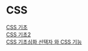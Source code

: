 ﻿# CSS
[CSS 기초](https://github.com/joung1010/basic_CSS/blob/4c4f26086c4aa0097f487ca95ab11bca82322398/public/BASIC_CSS.md)  
[CSS 기초2](https://github.com/joung1010/basic_CSS/blob/11b98e5d3f0724a3db6fbed5a6c7d81d67ec2869/public/MORE_ABOUT_CSS.md)  
[CSS 기초심화 선택자 와 CSS 기능](https://github.com/joung1010/basic_CSS/blob/1252602603db36b92cc50a32909ef5d3b0a4df58/public/MORE_ABOUT_CSS_SELECTOR_AND_Function.md)

